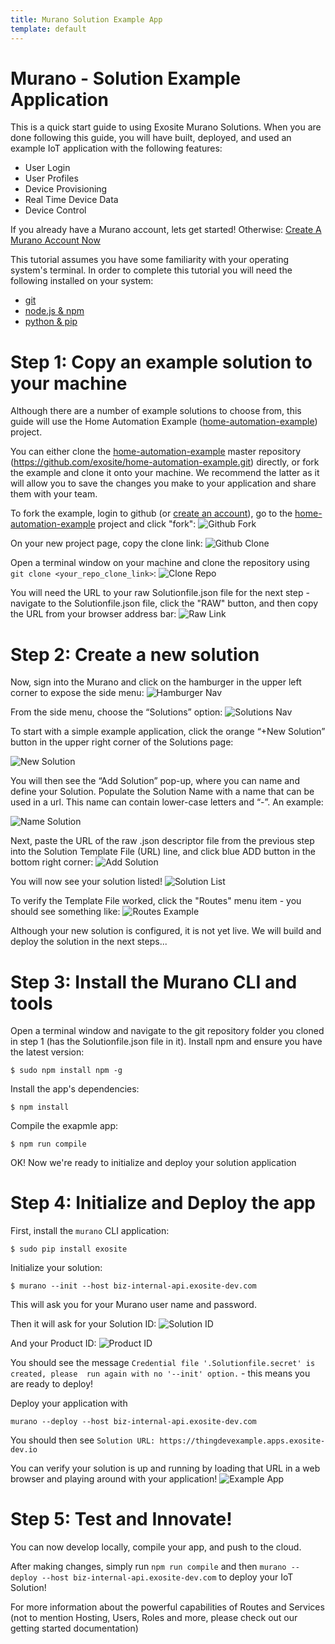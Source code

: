 ```yaml
---
title: Murano Solution Example App
template: default
---
```


# Murano - Solution Example Application
This is a quick start guide to using Exosite Murano Solutions.  When you are done following this guide, you will have built, deployed, and used an example IoT application with the following features:

* User Login
* User Profiles
* Device Provisioning
* Real Time Device Data
* Device Control

If you already have a Murano account, lets get started!  Otherwise: <a class="btn orange" href="https://exosite.com/business/signup">Create A Murano Account Now</a>

This tutorial assumes you have some familiarity with your operating system's terminal. In order to complete this tutorial you will need the following installed on your system:

* [git](https://git-scm.com/)
* [node.js & npm](https://nodejs.org/en/download/)
* [python & pip](https://www.python.org/downloads/)

# Step 1: Copy an example solution to your machine
Although there are a number of example solutions to choose from, this guide will use the Home Automation Example ([home-automation-example](https://github.com/exosite/home-automation-example)) project.

You can either clone  the [home-automation-example](https://github.com/exosite/home-automation-example)  master repository (https://github.com/exosite/home-automation-example.git) directly, or fork the example and clone it onto your machine.  We recommend the latter as it will allow you to save the changes you make to your application and share them with your team.

To fork the example, login to github (or [create an account](https://github.com/join)), go to the [home-automation-example](https://github.com/exosite/home-automation-example) project and click "fork": ![Github Fork](assets/github_fork.png)

On your new project page, copy the clone link: ![Github Clone](assets/github_clone.png)

Open a terminal window on your machine and clone the repository using `git clone <your_repo_clone_link>`: ![Clone Repo](assets/clone_repo.png)

You will need the URL to your raw Solutionfile.json file for the next step - navigate to the Solutionfile.json file, click the "RAW" button, and then copy the URL from your browser address bar: ![Raw Link](assets/raw_link.png)

# Step 2: Create a new solution
Now, sign into the Murano and click on the hamburger in the upper left corner to expose the side menu: ![Hamburger Nav](assets/hamburgha.png)

From the side menu, choose the “Solutions” option: ![Solutions Nav](assets/solutions_menu.png)

To start with a simple example application, click the orange “+New Solution” button in the upper right corner of the Solutions page: 

![New Solution](assets/new_solution.png)

You will then see the “Add Solution” pop-up, where you can name and define your Solution. Populate the Solution Name with a name that can be used in a url. This name can contain lower-case letters and “-”. An example:

![Name Solution](assets/name_solution.png)

Next, paste the URL of the raw .json descriptor file from the previous step into the Solution Template File (URL) line, and click blue ADD button in the bottom right corner: ![Add Solution](assets/add_solution.png)

You will now see your solution listed! ![Solution List](assets/solution_list.png)

To verify the Template File worked, click the "Routes" menu item - you should see something like: ![Routes Example](assets/routes_example.png)

Although your new solution is configured, it is not yet live.  We will build and deploy the solution in the next steps...

# Step 3: Install the Murano CLI and tools

Open a terminal window and navigate to the git repository folder you cloned in step 1 (has the Solutionfile.json file in it).  Install npm and ensure you have the latest version:

```
$ sudo npm install npm -g
```

Install the app's dependencies:

```
$ npm install
```

Compile the exapmle app:

```
$ npm run compile
```

OK!  Now we're ready to initialize and deploy your solution application

# Step 4: Initialize and Deploy the app

First, install the `murano` CLI application:

```
$ sudo pip install exosite
```

Initialize your solution:

```
$ murano --init --host biz-internal-api.exosite-dev.com
```

This will ask you for your Murano user name and password.

Then it will ask for your Solution ID: ![Solution ID](assets/solution_id.png)

And your Product ID: ![Product ID](assets/product_id.png)

You should see the message `Credential file '.Solutionfile.secret' is created, please  run again with no '--init' option.` - this means you are ready to deploy!

Deploy your application with

```
murano --deploy --host biz-internal-api.exosite-dev.com
```

You should then see `Solution URL: https://thingdevexample.apps.exosite-dev.io`

You can verify your solution is up and running by loading that URL in a web browser and playing around with your application!  ![Example App](assets/example_app.png)

# Step 5: Test and Innovate!
You can now develop locally, compile your app, and push to the cloud.

After making changes, simply run ```npm run compile``` and then ```murano --deploy --host biz-internal-api.exosite-dev.com``` to deploy your IoT Solution!

For more information about the powerful capabilities of Routes and Services (not to mention Hosting, Users, Roles and more, please check out our getting started documentation)


